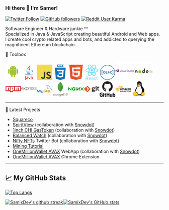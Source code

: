 ### Hi there 👋 I'm Samer!
[![Twitter Follow](https://img.shields.io/twitter/follow/0xSamix?label=People%20following%20me%20on%20Twitter&style=social)](https://twitter.com/intent/follow?screen_name=0xSamix)
[![GitHub followers](https://img.shields.io/github/followers/SamixDev?style=social)](https://github.com/SamixDev)
[![Reddit User Karma](https://img.shields.io/reddit/user-karma/combined/samix_94?style=social)](https://www.reddit.com/user/Samix_94)

Software Engineer & Hardware junkie ^^<br>
Specialized in Java & JavaScript creating beautiful Android and Web apps.<br>
I create cool crypto related apps and bots, and addicted to querying the magnificent Ethereum blockchain.

🧰 Toolbox

<img src="https://github.com/devicons/devicon/blob/master/icons/android/android-original-wordmark.svg" alt="Android Studio" width="50" height="50"/><img src="https://github.com/devicons/devicon/blob/master/icons/java/java-original-wordmark.svg" alt="Java" width="50" height="50"/><img src="https://github.com/devicons/devicon/blob/master/icons/javascript/javascript-original.svg" alt="JavaScript" width="50" height="50"/><img src="https://github.com/devicons/devicon/blob/master/icons/css3/css3-plain-wordmark.svg" alt="CSS" width="50" height="50"/><img src="https://github.com/devicons/devicon/blob/master/icons/html5/html5-original.svg" alt="HTML" width="50" height="50"/><img src="https://github.com/devicons/devicon/blob/master/icons/react/react-original-wordmark.svg" alt="ReactJs" width="50" height="50"/><img src="https://github.com/devicons/devicon/blob/master/icons/objectivec/objectivec-plain.svg" alt="ObjectiveC" width="50" height="50"/><img src="https://github.com/devicons/devicon/blob/master/icons/visualstudio/visualstudio-plain-wordmark.svg" alt="VsCode" width="60" height="60"/><img src="https://github.com/devicons/devicon/blob/master/icons/nodejs/nodejs-original-wordmark.svg" alt="NodeJS" width="60" height="60"/><img src="https://github.com/devicons/devicon/blob/master/icons/npm/npm-original-wordmark.svg" alt="npm" width="50" height="50"/><img src="https://github.com/devicons/devicon/blob/master/icons/express/express-original-wordmark.svg" alt="ExpressJS" width="50" height="50"/><img src="https://github.com/devicons/devicon/blob/master/icons/mysql/mysql-original-wordmark.svg" alt="MySQL" width="50" height="50"/><img src="https://github.com/devicons/devicon/blob/master/icons/mongodb/mongodb-original-wordmark.svg" alt="MongoDB" width="50" height="50"/><img src="https://github.com/devicons/devicon/blob/master/icons/nginx/nginx-original.svg" alt="nginx" width="50" height="50"/><img src="https://github.com/devicons/devicon/blob/master/icons/git/git-original-wordmark.svg" alt="Git" width="50" height="50"/><img src="https://github.com/devicons/devicon/blob/master/icons/github/github-original-wordmark.svg" alt="GitHub" width="50" height="50"/><img src="https://github.com/devicons/devicon/blob/master/icons/amazonwebservices/amazonwebservices-original-wordmark.svg" alt="AWS" width="50" height="50"/><img src="https://github.com/devicons/devicon/blob/master/icons/linux/linux-original.svg" alt="linux" width="50" height="50"/>

---


📘 Latest Projects

- [Squareco](https://squareco.co/)
- [SpiritView](https://spiritview.moonlabs.xyz/) (collaboration with [Snowdot](https://github.com/snowdot))
- [1inch CHI GasToken](https://1inchstats.xyz/) (collaboration with [Snowdot](https://github.com/snowdot))
- [Balanced Watch](https://balnwatch.xyz/) (collaboration with [Snowdot](https://github.com/snowdot))
- [Nifty NFTs](https://twitter.com/nifty_nfts) Twitter Bot (collaboration with [Snowdot](https://github.com/snowdot))
- [Mining Tutorial](https://samixdev.github.io/Mining-Tutorial/)
- [OneMillionWallet AVAX](https://walletscan.xyz/) WebApp (collaboration with [Snowdot](https://github.com/snowdot))
- [OneMillionWallet AVAX](https://github.com/SamixDev/OneMillionWallet) Chrome Extension
---
## &#x1f4c8; My GitHub Stats

[![Top Langs](https://github-readme-stats.vercel.app/api/top-langs/?username=SamixDev&hide=html,css&theme=dracula)](https://github.com/anuraghazra/github-readme-stats)

[![SamixDev's github streak](https://github-readme-streak-stats.herokuapp.com/?user=SamixDev&theme=dracula)](https://github.com/DenverCoder1/github-readme-streak-stats)[![SamixDev's GitHub stats](https://github-readme-stats.vercel.app/api?username=SamixDev&theme=dracula)](https://github.com/anuraghazra/github-readme-stats)

<!--
**SamixDev/SamixDev** is a ✨ _special_ ✨ repository because its `README.md` (this file) appears on your GitHub profile.

Here are some ideas to get you started:

- 🔭 I’m currently working on ...
- 🌱 I’m currently learning ...
- 👯 I’m looking to collaborate on ...
- 🤔 I’m looking for help with ...
- 💬 Ask me about ...
- 📫 How to reach me: ...
- 😄 Pronouns: ...
- ⚡ Fun fact: ...
-->
